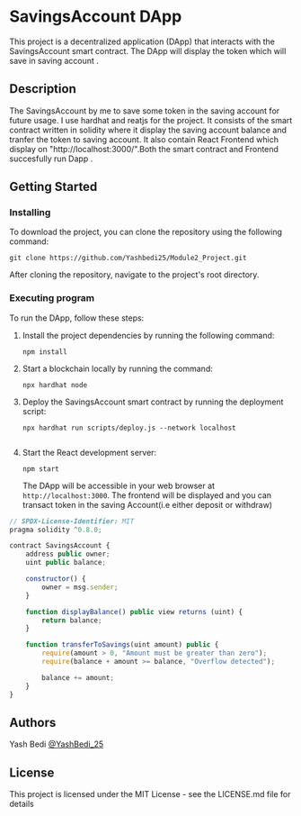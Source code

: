 # SavingsAccount DApp

This project is a decentralized application (DApp) that interacts with the SavingsAccount smart contract. The DApp will display the token which will save in saving account .

## Description

The SavingsAccount by me to save some token in the saving account for future usage. I use hardhat and reatjs for the project. It consists of the smart contract written in solidity where it display the saving account balance and tranfer the token to saving account. It also contain React Frontend which display on "http://localhost:3000/".Both the smart contract and Frontend succesfully run Dapp . 

## Getting Started

### Installing

To download the project, you can clone the repository using the following command:

```
git clone https://github.com/Yashbedi25/Module2_Project.git
```

After cloning the repository, navigate to the project's root directory.

### Executing program

To run the DApp, follow these steps:

1. Install the project dependencies by running the following command:

   ```
   npm install
   ```
2. Start a blockchain locally by running the command: 
   ```
   npx hardhat node
   ```

3. Deploy the SavingsAccount smart contract by running the deployment script:

   ```
   npx hardhat run scripts/deploy.js --network localhost
   ```

   ```
4. Start the React development server:

   ```
   npm start
   ```

   The DApp will be accessible in your web browser at `http://localhost:3000`.
   The frontend will be displayed and you can transact token in the saving Account(i.e either deposit or withdraw)

   
```javascript
// SPDX-License-Identifier: MIT
pragma solidity ^0.8.0;

contract SavingsAccount {
    address public owner;
    uint public balance;

    constructor() {
        owner = msg.sender;
    }

    function displayBalance() public view returns (uint) {
        return balance;
    }

    function transferToSavings(uint amount) public {
        require(amount > 0, "Amount must be greater than zero");
        require(balance + amount >= balance, "Overflow detected");

        balance += amount;
    }
}
```
## Authors

Yash Bedi 
[@YashBedi_25](https://twitter.com/Yash_Bedi25)


## License

This project is licensed under the MIT License - see the LICENSE.md file for details

